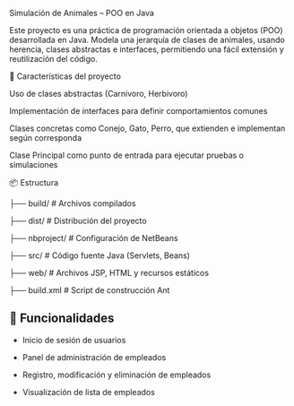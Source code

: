 Simulación de Animales – POO en Java

Este proyecto es una práctica de programación orientada a objetos (POO) desarrollada en Java. Modela una jerarquía de clases de animales, usando herencia, clases abstractas e interfaces, permitiendo una fácil extensión y reutilización del código.

🐾 Características del proyecto

Uso de clases abstractas (Carnivoro, Herbivoro)

Implementación de interfaces para definir comportamientos comunes

Clases concretas como Conejo, Gato, Perro, que extienden e implementan según corresponda

Clase Principal como punto de entrada para ejecutar pruebas o simulaciones

📦 Estructura

├── build/ # Archivos compilados

├── dist/ # Distribución del proyecto

├── nbproject/ # Configuración de NetBeans

├── src/ # Código fuente Java (Servlets, Beans)

├── web/ # Archivos JSP, HTML y recursos estáticos

├── build.xml # Script de construcción Ant





## 🔐 Funcionalidades



- Inicio de sesión de usuarios

- Panel de administración de empleados

- Registro, modificación y eliminación de empleados

- Visualización de lista de empleados
